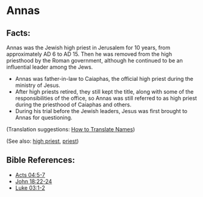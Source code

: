 # Annas #

## Facts: ##

Annas was the Jewish high priest in Jerusalem for 10 years, from approximately AD 6 to AD 15. Then he was removed from the high priesthood by the Roman government, although he continued to be an influential leader among the Jews.

* Annas was father-in-law to Caiaphas, the official high priest during the ministry of Jesus.
* After high priests retired, they still kept the title, along with some of the responsibilities of the office, so Annas was still referred to as high priest during the priesthood of Caiaphas and others. 
* During his trial before the Jewish leaders, Jesus was first brought to Annas for questioning.

(Translation suggestions: [How to Translate Names](en/ta-vol1/translate/man/translate-names))

(See also: [high priest](../kt/highpriest.md), [priest](../kt/priest.md))

## Bible References: ##

* [Acts 04:5-7](en/tn/act/help/04/05)
* [John 18:22-24](en/tn/jhn/help/18/22)
* [Luke 03:1-2](en/tn/luk/help/03/01)